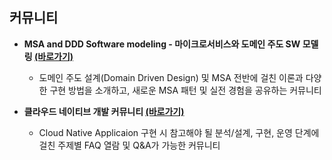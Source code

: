 ## 커뮤니티

* **MSA and DDD Software modeling - 마이크로서비스와 도메인 주도 SW 모델링 <a href="https://www.facebook.com/groups/cloudswmoding/" target="_blank">(바로가기)</a>**
    - 도메인 주도 설계(Domain Driven Design) 및 MSA 전반에 걸친 이론과 다양한 구현 방법을 소개하고, 새로운 MSA 패턴 및 실전 경험을 공유하는 커뮤니티


* **클라우드 네이티브 개발 커뮤니티 <a href="https://spectrum.chat/cna-assessment/operator?tab=posts" target="_blank">(바로가기)</a>**
    - Cloud Native Applicaion 구현 시 참고해야 될 분석/설계, 구현, 운영 단계에 걸친 주제별 FAQ 열람 및 Q&A가 가능한 커뮤니티

